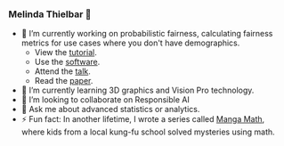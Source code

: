 ### Melinda Thielbar 👋

- 🔭 I’m currently working on probabilistic fairness, calculating fairness metrics for use cases where you don't have demographics. 
  - View the <a href="https://github.com/mfthielb/talks_and_tutorials/blob/master/probabilistic_fairness/jurity_surrogate_class_userguide.ipynb">tutorial</a>.
  - Use the <a href="https://github.com/fidelity/jurity">software</a>.
  - Attend the <a href="https://2023.allthingsopen.org/sessions/jurity-state-of-the-art-open-source-software-for-ai-fairness-evaluation/">talk</a>.
  - Read the <a href="https://uni-bielefeld.sciebo.de/s/y1r3gNuTt0lyFDz#pdfviewer">paper</a>.
- 🌱 I’m currently learning 3D graphics and Vision Pro technology.
- 👯 I’m looking to collaborate on Responsible AI
- 💬 Ask me about advanced statistics or analytics. 
- ⚡ Fun fact: In another lifetime, I wrote a series called <a href="https://www.amazon.com/Manga-Math-Mysteries-Hundred-dollar-Mystery/dp/0761352430/ref=sr_1_1?crid=35EGEI14DUQCK&keywords=the+hundred+dollar+robber&qid=1697117815&sprefix=the+hundred+dollar+robber%2Caps%2C260&sr=8-1">Manga Math</a>, where kids from a local kung-fu school solved mysteries using math. 
